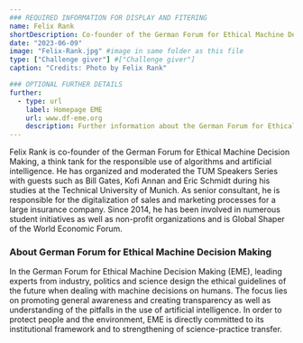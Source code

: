 ```yaml
---
### REQUIRED INFORMATION FOR DISPLAY AND FITERING
name: Felix Rank
shortDescription: Co-founder of the German Forum for Ethical Machine Decision Making
date: "2023-06-09"
image: "Felix-Rank.jpg" #image in same folder as this file
type: ["Challenge giver"] #["Challenge giver"]
caption: "Credits: Photo by Felix Rank"

### OPTIONAL FURTHER DETAILS
further:
  - type: url
    label: Homepage EME
    url: www.df-eme.org
    description: Further information about the German Forum for Ethical Machine Decision Making
---
```


Felix Rank is co-founder of the German Forum for Ethical Machine Decision Making, a think tank for the responsible use of algorithms and artificial intelligence. He has organized and moderated the TUM Speakers Series with guests such as Bill Gates, Kofi Annan and Eric Schmidt during his studies at the Technical University of Munich. As senior consultant, he is responsible for the digitalization of sales and marketing processes for a large insurance company. Since 2014, he has been involved in numerous student initiatives as well as non-profit organizations and is Global Shaper of the World Economic Forum.

### About German Forum for Ethical Machine Decision Making

In the German Forum for Ethical Machine Decision Making (EME), leading experts from industry, politics and science design the ethical guidelines of the future when dealing with machine decisions on humans.
The focus lies on promoting general awareness and creating transparency as well as understanding of the pitfalls in the use of artificial intelligence.
In order to protect people and the environment, EME is directly committed to its institutional framework and to strengthening of science-practice transfer.
